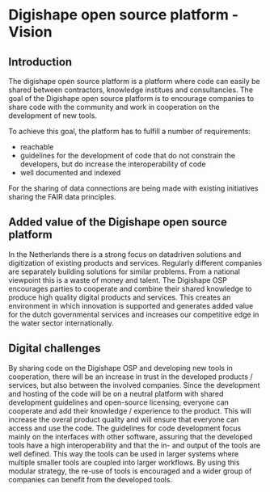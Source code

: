 # Digishape open source platform - Vision

## Introduction
The digishape open source platform is a platform where code can easily be shared between contractors, knowledge institues and consultancies. The goal of the Digishape open source platform is to encourage companies to share code with the community and work in cooperation on the development of new tools.

To achieve this goal, the platform has to fulfill a number of requirements:
* reachable
* guidelines for the development of code that do not constrain the developers, but do increase the interoperability of code
* well documented and indexed

For the sharing of data connections are being made with existing initiatives sharing the FAIR data principles.


## Added value of the Digishape open source platform
In the Netherlands there is a strong focus on datadriven solutions and digitization of existing products and services. Regularly different companies are separately building solutions for similar problems. From a national viewpoint this is a waste of money and talent. The Digishape OSP encourages parties to cooperate and combine their shared knowledge to produce high quality digital products and services. This creates an environment in which innovation is supported and generates added value for the dutch governmental services and increases our competitive edge in the water sector internationally.

## Digital challenges
By sharing code on the Digishape OSP and developing new tools in cooperation, there will be an increase in trust in the developed products / services, but also between the involved companies. Since the development and hosting of the code will be on a neutral platform with shared development guidelines and open-source licensing, everyone can cooperate and add their knowledge / experience to the product. This will increase the overal product quality and will ensure that everyone can access and use the code.
The guidelines for code development focus mainly on the interfaces with other software, assuring that the developed tools have a high interoperability and that the in- and output of the tools are well defined. This way the tools can be used in larger systems where multiple smaller tools are coupled into larger workflows. By using this modular strategy, the re-use of tools is encouraged and a wider group of companies can benefit from the developed tools.
